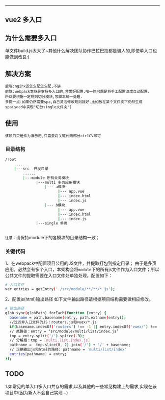 ---
## vue2 多入口

## 为什么需要多入口
  单文件build.js太大了~其他什么解决团队协作巴拉巴拉都是骗人的,即使单入口也能做到改良:)

## 解决方案
	后端:nginx该怎么配怎么配,不讲
	前端:webpack本身是支持多入口的,非常好配置.唯一的问题是将手工配置改成自动配置.
	所以要根据一定规则切分模块,写脚本统一处理.
	多提一点:如果仍然需要spa,自己灵活修改规则就好,比如放在某个文件夹下仍然生成spa(seed中实现"切分single文件夹")

## 使用
	该项目只是作为演示用,只需要将关键代码部分ctrlCV即可

### 目录结构
``` bash
/root
	......
    |---src  开发目录
		......
        |---module 所有业务模块
              |---multi 多页应用模块
                  |--- a模块
                        |--- app.vue
                        |--- index.html
                        |--- index.js
                  |--- b模块
                        |--- app.vue
                        |--- index.html
                        |--- index.js
              |---single 单页



```



`注意：`请保持module下的各模块的目录结构一致；



### 关键代码
1、在webpack中配置项目公用的JS文件，并提取打包到指定目录；
由于是多页应用，必然会有多个入口，本架构会将`module`下的所有js文件作为入口文件；所以公共文件的提取需要在入口文件处单独处理，配置如下：
``` bash
# 入口文件
var entries = getEntry('./src/module/**/**/*.js');

```

2、配置js(html)输出路径
如下文件输出路径请根据项目结构需要做相应修改。
``` bash
# 输出路径
glob.sync(globPath).forEach(function (entry) {
  basename = path.basename(entry, path.extname(entry));
  //过滤非入口文件的JS：routers.js和vuex/*.js
  if(basename.indexOf('routers') !== -1 || entry.indexOf('vuex/') !== -1) return;
  // 原路径：entry = ‘src/module/multi/list/index.js’
  tmp = entry.split('/').splice(-3);
  // 分解后：tmp = [multi,list,index.js]
  pathname =  tmp.slice(0, 2).join('/') + '/' + basename;
  // 正确输出js和html的路径: pathname = 'multi/list/index'
  entries[pathname] = entry;
});
```

## TODO
  1.如常见的单入口多入口共存的需求,以及其他的一些常见构建上的需求,实现在该项目中(因为新人不会自己实现...)
